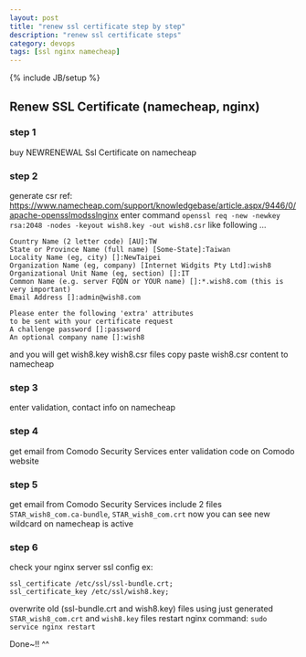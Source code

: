 ```yaml
---
layout: post
title: "renew ssl certificate step by step"
description: "renew ssl certificate steps"
category: devops
tags: [ssl nginx namecheap]
---
```

{% include JB/setup %}


## Renew SSL Certificate (namecheap, nginx)

### step 1

buy NEWRENEWAL Ssl Certificate on namecheap

### step 2

generate csr
ref: https://www.namecheap.com/support/knowledgebase/article.aspx/9446/0/apache-opensslmodsslnginx
enter command `openssl req -new -newkey rsa:2048 -nodes -keyout wish8.key -out wish8.csr`
like following ...
```
Country Name (2 letter code) [AU]:TW
State or Province Name (full name) [Some-State]:Taiwan
Locality Name (eg, city) []:NewTaipei
Organization Name (eg, company) [Internet Widgits Pty Ltd]:wish8
Organizational Unit Name (eg, section) []:IT
Common Name (e.g. server FQDN or YOUR name) []:*.wish8.com (this is very important)
Email Address []:admin@wish8.com

Please enter the following 'extra' attributes
to be sent with your certificate request
A challenge password []:password
An optional company name []:wish8
```
and you will get wish8.key wish8.csr files
copy paste wish8.csr content to namecheap

### step 3
enter validation, contact info on namecheap

### step 4
get email from Comodo Security Services
enter validation code on Comodo website

### step 5
get email from Comodo Security Services include 2 files `STAR_wish8_com.ca-bundle`, `STAR_wish8_com.crt`
now you can see new wildcard on namecheap is active

### step 6
check your nginx server ssl config
ex:
```
ssl_certificate /etc/ssl/ssl-bundle.crt;
ssl_certificate_key /etc/ssl/wish8.key;
```
overwrite old (ssl-bundle.crt and wish8.key) files using just generated `STAR_wish8_com.crt` and `wish8.key` files
restart nginx command: `sudo service nginx restart`

Done~!! ^^
